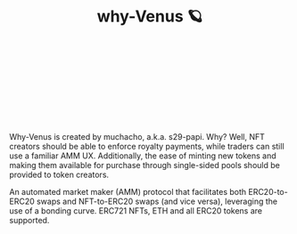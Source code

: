 #  <br/> <br/>  <br/> <p align="center"> why-Venus &#129680; </p> <br/> <br/>  <br/> 

<br/>

<p>Why-Venus is created by muchacho, a.k.a. s29-papi. Why? Well, NFT creators should be able to enforce royalty payments, while traders can still use a familiar AMM UX. Additionally, the ease of minting new tokens and making them available for purchase through single-sided pools should be provided to token creators. </p>

An automated market maker (AMM) protocol that facilitates both ERC20-to-ERC20 swaps and NFT-to-ERC20 swaps (and vice versa), leveraging the use of a bonding curve. ERC721 NFTs, ETH and all ERC20 tokens are supported. 
